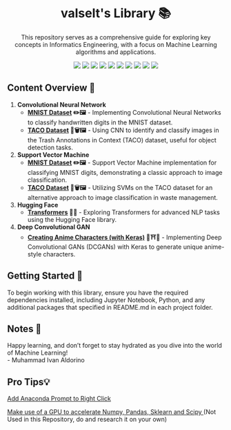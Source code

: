 <h1 align="center">valselt's Library 📚</h1>
<p align="center">This repository serves as a comprehensive guide for exploring key concepts in Informatics Engineering, with a focus on Machine Learning algorithms and applications.</p>

<div align="center">
  <img src="https://img.shields.io/badge/python-3670A0?style=for-the-badge&logo=python&logoColor=ffdd54">
  <img src="https://img.shields.io/badge/jupyter-%23FA0F00.svg?style=for-the-badge&logo=jupyter&logoColor=white">
  <img src="https://img.shields.io/badge/TensorFlow-%23FF6F00?style=for-the-badge&logo=tensorflow&logoColor=white">
  <img src="https://img.shields.io/badge/pytorch-%23EE4C2C?style=for-the-badge&logo=pytorch&logoColor=white">
  <img src="https://img.shields.io/badge/Hugging%20Face-%23FFD21E?style=for-the-badge&logo=huggingface&logoColor=black">
  <img src="https://img.shields.io/badge/scikit%20learn-%23F7931E?style=for-the-badge&logo=scikitlearn&logoColor=white">
  <img src="https://img.shields.io/badge/pandas-%23150458?style=for-the-badge&logo=pandas&logoColor=white">
  <img src="https://img.shields.io/badge/numpy-5aaacd?style=for-the-badge&logo=numpy&logoColor=5575cc">
  <img src="https://img.shields.io/badge/opencv-%235C3EE8?style=for-the-badge&logo=opencv&logoColor=white">
  <img src="https://img.shields.io/badge/matplotlib-1f5379?style=for-the-badge&logoColor=5575cc">
  
<a href =""></a>
</div>

<h2>Content Overview 📑</h2>
<ol>
  <li><strong>Convolutional Neural Network</strong>
  <ul>
    <li><strong><a href="https://github.com/valselt/valseltlibrary/tree/main/MACHINE%20LEARNING/CNN">MNIST Dataset</a> ✏️🖼️</strong> - Implementing Convolutional Neural Networks to classify handwritten digits in the MNIST dataset.</li>
    <li><strong><a href="https://github.com/valselt/valseltlibrary/tree/main/MACHINE%20LEARNING/CNN">TACO Dataset</a> 🥡🗑️🖼️</strong> - Using CNN to identify and classify images in the Trash Annotations in Context (TACO) dataset, useful for object detection tasks.</li>
  </ul>
  <li><strong>Support Vector Machine</strong>
  <ul>
    <li><strong><a href ="https://github.com/valselt/valseltlibrary/tree/main/MACHINE%20LEARNING/SVM">MNIST Dataset</a> ✏️🖼️</strong> - Support Vector Machine implementation for classifying MNIST digits, demonstrating a classic approach to image classification.</li>
    <li><strong><a href ="https://github.com/valselt/valseltlibrary/tree/main/MACHINE%20LEARNING/SVM">TACO Dataset</a> 🥡🗑️🖼️</strong> - Utilizing SVMs on the TACO dataset for an alternative approach to image classification in waste management.</li>
  </ul>
  <li><strong>Hugging Face</strong>
  <ul>
    <li><strong><a href ="https://github.com/valselt/valseltlibrary/tree/main/MACHINE%20LEARNING/HUGGING%20FACE/Transformers">Transformers</a> 🤖🤗</strong> - Exploring Transformers for advanced NLP tasks using the Hugging Face library.</li>
  </ul>
  <li><strong>Deep Convolutional GAN</strong>
  <ul>
    <li><strong><a href ="https://github.com/valselt/valseltlibrary/tree/main/MACHINE%20LEARNING/HUGGING%20FACE/Transformers">Creating Anime Characters (with Keras)</a> 🌸⛩️🤗</strong> - Implementing Deep Convolutional GANs (DCGANs) with Keras to generate unique anime-style characters.</li>
  </ul>
</ol>

<h2>Getting Started 🚀</h2>
<p>To begin working with this library, ensure you have the required dependencies installed, including Jupyter Notebook, Python, and any additional packages that specified in README.md in each project folder.</p>

<h2>Notes 🌟</h2>
<p>Happy learning, and don’t forget to stay hydrated as you dive into the world of Machine Learning! <br>- Muhammad Ivan Aldorino</p>

<h2>Pro Tips💡</h2>
<p><a href ="https://gist.github.com/jiewpeng/8ba446acf329b1801bf91db767d179ea">Add Anaconda Prompt to Right Click</a></p>
<p><a href ="https://medium.com/red-buffer/supercharging-data-science-using-gpu-for-lightning-fast-numpy-pandas-sklearn-and-scipy-9330c4426eb7">Make use of a GPU to accelerate Numpy, Pandas, Sklearn and Scipy </a> (Not Used in this Repository, do and research it on your own)</p>